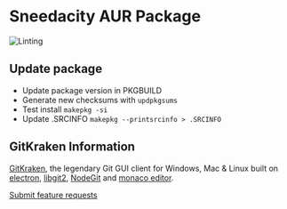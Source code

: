 # Sneedacity AUR Package

![Linting](https://github.com/Azd325/gitkraken/workflows/Linting/badge.svg)

## Update package

- Update package version in PKGBUILD
- Generate new checksums with `updpkgsums`
- Test install `makepkg -si`
- Update .SRCINFO `makepkg --printsrcinfo > .SRCINFO`

## GitKraken Information

[GitKraken](https://gitkraken.com), the legendary Git GUI client for Windows, Mac & Linux built on [electron](https://www.electronjs.org/), [libgit2](https://libgit2.org/), [NodeGit](https://www.nodegit.org/) and [monaco editor](https://microsoft.github.io/monaco-editor/).

[Submit feature requests](https://feedback.gitkraken.com/)
